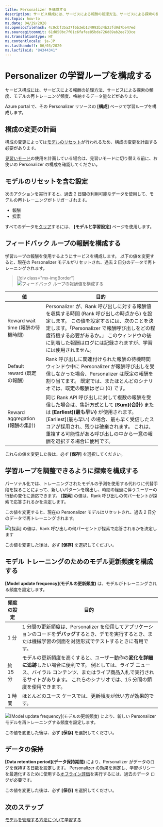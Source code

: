 ```yaml
---
title: Personalizer を構成する
description: サービス構成には、サービスによる報酬の処理方法、サービスによる探索の頻度、モデルの再トレーニング頻度、格納するデータ量などがあります。
ms.topic: how-to
ms.date: 04/29/2020
ms.openlocfilehash: 4c0cbf35a37f6b3eb134992b34b23fd9d7be47ed
ms.sourcegitcommit: 61d850bc7f01c6fafee85bda726d89ab2ee733ce
ms.translationtype: HT
ms.contentlocale: ja-JP
ms.lasthandoff: 06/03/2020
ms.locfileid: "84344341"
---
```

# <a name="configure-personalizer-learning-loop"></a>Personalizer の学習ループを構成する

サービス構成には、サービスによる報酬の処理方法、サービスによる探索の頻度、モデルの再トレーニング頻度、格納するデータ量などがあります。

Azure portal で、その Personalizer リソースの **[構成]** ページで学習ループを構成します。

<a name="configure-service-settings-in-the-azure-portal"></a>
<a name="configure-reward-settings-for-the-feedback-loop-based-on-use-case"></a>

## <a name="planning-configuration-changes"></a>構成の変更の計画

構成の変更によっては[モデルのリセット](#settings-that-include-resetting-the-model)が行われるため、構成の変更を計画する必要があります。

[見習いモード](concept-apprentice-mode.md)の使用を計画している場合は、見習いモードに切り替える前に、お使いの Personalizer の構成を確認してください。

<a name="clear-data-for-your-learning-loop"></a>

## <a name="settings-that-include-resetting-the-model"></a>モデルのリセットを含む設定

次のアクションを実行すると、過去 2 日間の利用可能なデータを使用して、モデルの再トレーニングがトリガーされます。

* 報酬
* 探索

すべてのデータを[クリア](how-to-manage-model.md)するには、 **[モデルと学習設定]** ページを使用します。

## <a name="configure-rewards-for-the-feedback-loop"></a>フィードバック ループの報酬を構成する

学習ループの報酬を使用するようにサービスを構成します。 以下の値を変更すると、現在の Personalizer モデルがリセットされ、過去 2 日分のデータで再トレーニングされます。

> [!div class="mx-imgBorder"]
> ![フィードバック ループの報酬値を構成する](media/settings/configure-model-reward-settings.png)

|値|目的|
|--|--|
|Reward wait time (報酬の待機時間)|Personalizer が、Rank 呼び出しに対する報酬値を収集する時間 (Rank 呼び出しの時点から) を設定します。 この値を設定するには、次のことを決定します。「Personalizer で報酬呼び出しをどの程度待機する必要があるか。」 このウィンドウの後に到着した報酬はログには記録されますが、学習には使用されません。|
|Default reward (既定の報酬)|Rank 呼び出しに関連付けられた報酬の待機時間ウィンドウ中に Personalizer が報酬呼び出しを受信しなかった場合、Personalizer は既定の報酬を割り当てます。 既定では、またほとんどのシナリオでは、既定の報酬はゼロ (0) です。|
|Reward aggregation (報酬の集計)|同じ Rank API 呼び出しに対して複数の報酬を受信した場合は、集計方式として **[Sum]\(合計\)** または **[Earliest]\(最も早い\)** が使用されます。 [Earliest]\(最も早い\) の場合、最も早く受信したスコアが採用され、残りは破棄されます。 これは、重複する可能性がある呼び出しの中から一意の報酬を選択する場合に便利です。 |

これらの値を変更した後は、必ず **[保存]** を選択してください。

## <a name="configure-exploration-to-allow-the-learning-loop-to-adapt"></a>学習ループを調整できるように探索を構成する

パーソナル化では、トレーニングされたモデルの予測を使用する代わりに代替手段を探ることによって、新しいパターンを検出し、時間の経過に伴うユーザーの行動の変化に適応できます。 **[探索]** の値は、Rank 呼び出しの何パーセントが探索で応答されるかを決定します。

この値を変更すると、現在の Personalizer モデルはリセットされ、過去 2 日分のデータで再トレーニングされます。

![[探索] の値は、Rank 呼び出しの何パーセントが探索で応答されるかを決定します](media/settings/configure-exploration-setting.png)

この値を変更した後は、必ず **[保存]** を選択してください。

<a name="model-update-frequency"></a>

## <a name="configure-model-update-frequency-for-model-training"></a>モデル トレーニングのためのモデル更新頻度を構成する

**[Model update frequency]\(モデルの更新頻度\)** は、モデルがトレーニングされる頻度を設定します。

|頻度の設定|目的|
|--|--|
|1 分|1 分間の更新頻度は、Personalizer を使用してアプリケーションのコードを**デバッグ**するとき、デモを実行するとき、または機械学習の側面を対話形式でテストするときに有用です。|
|約 15 分|モデルの更新頻度を高くすると、ユーザー動作の**変化を詳細に追跡**したい場合に便利です。 例としては、ライブ ニュース、バイラル コンテンツ、またはライブ商品入札で実行されるサイトがあります。 これらのシナリオでは、15 分間の頻度を使用できます。 |
|1 時間|ほとんどのユース ケースでは、更新頻度が低い方が効果的です。|

![[Model update frequency]\(モデルの更新頻度\) により、新しい Personalizer モデルを再トレーニングする頻度を設定します。](media/settings/configure-model-update-frequency-settings-15-minutes.png)

この値を変更した後は、必ず **[保存]** を選択してください。

## <a name="data-retention"></a>データの保持

**[Data retention period]\(データ保持期間\)** により、Personalizer がデータのログを保持する日数を設定します。 Personalizer の効果を測定し、学習ポリシーを最適化するために使用する[オフライン評価](concepts-offline-evaluation.md)を実行するには、過去のデータ ログが必要です。

この値を変更した後は、必ず **[保存]** を選択してください。



## <a name="next-steps"></a>次のステップ

[モデルを管理する方法について学習する](how-to-manage-model.md)
